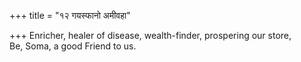 +++
title = "१२ गयस्फानो अमीवहा"

+++
Enricher, healer of disease, wealth-finder, prospering our store,  
     Be, Soma, a good Friend to us.